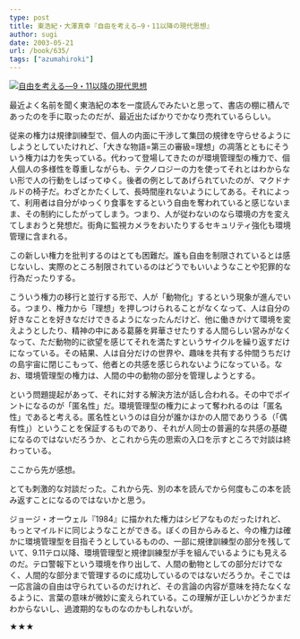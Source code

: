 ```yaml
---
type: post
title: 東浩紀・大澤真幸『自由を考える―9・11以降の現代思想』
author: sugi
date: 2003-05-21
url: /book/635/
tags: ["azumahiroki"]
---
```

<a href="http://www.amazon.co.jp/exec/obidos/ASIN/4140019670/chezsugi-22/ref=nosim/" onclick="_gaq.push(['_trackEvent', 'outbound-article', 'http://www.amazon.co.jp/exec/obidos/ASIN/4140019670/chezsugi-22/ref=nosim/', '']);" name="amazletlink" target="_blank"><img src="http://i0.wp.com/ec2.images-amazon.com/images/I/41EHMR32ABL.SL160.jpg?w=660" alt="自由を考える―9・11以降の現代思想" class="alignleft" data-recalc-dims="1" /></a>

最近よく名前を聞く東浩紀の本を一度読んでみたいと思って、書店の棚に積んであったのを手に取ったのだが、最近出たばかりでかなり売れているらしい。

従来の権力は規律訓練型で、個人の内面に干渉して集団の規律を守らせるようにしようとしていたけれど、「大きな物語=第三の審級=理想」の凋落とともにそういう権力は力を失っている。代わって登場してきたのが環境管理型の権力で、個人個人の多様性を尊重しながらも、テクノロジーの力を使ってそれとはわからない形で人の行動をしばってゆく。後者の例としてあげられていたのが、マクドナルドの椅子だ。わざとかたくして、長時間座れないようにしてある。それによって、利用者は自分がゆっくり食事をするという自由を奪われていると感じないまま、その制約にしたがってしまう。つまり、人が従わないのなら環境の方を変えてしまおうと発想だ。街角に監視カメラをおいたりするセキュリティ強化も環境管理に含まれる。

この新しい権力を批判するのはとても困難だ。誰も自由を制限されているとは感じないし、実際のところ制限されているのはどうでもいいようなことや犯罪的な行為だったりする。

こういう権力の移行と並行する形で、人が「動物化」するという現象が進んでいる。つまり、権力から「理想」を押しつけられることがなくなって、人は自分の好きなことを好きなだけできるようになったんだけど、他に働きかけて環境を変えようとしたり、精神の中にある葛藤を昇華させたりする人間らしい営みがなくなって、ただ動物的に欲望を感じてそれを満たすというサイクルを繰り返すだけになっている。その結果、人は自分だけの世界や、趣味を共有する仲間うちだけの島宇宙に閉じこもって、他者との共感を感じられないようになっている。なお、環境管理型の権力は、人間の中の動物の部分を管理しようとする。

という問題提起があって、それに対する解決方法が話し合われる。その中でポイントになるのが「匿名性」だ。環境管理型の権力によって奪われるのは「匿名性」であると考える。匿名性というのは自分が誰かほかの人間でありうる（「偶有性」）ということを保証するものであり、それが人同士の普遍的な共感の基礎になるのではないだろうか、とこれから先の思索の入口を示すところで対談は終わっている。

ここから先が感想。

とても刺激的な対談だった。これから先、別の本を読んでから何度もこの本を読み返すことになるのではないかと思う。

ジョージ・オーウェル『1984』に描かれた権力はシビアなものだったけれど、もっとマイルドに同じようなことができる。ぼくの目からみると、今の権力は確かに環境管理型を目指そうとしているものの、一部に規律訓練型の部分を残していて、9.11テロ以降、環境管理型と規律訓練型が手を組んでいるようにも見えるのだ。テロ警報下という環境を作り出して、人間の動物としての部分だけでなく、人間的な部分まで管理するのに成功しているのではないだろうか。そこでは一応言論の自由は守られているのだけれど、その言論の内容が意味を持たなくなるように、言葉の意味が微妙に変えられている。この理解が正しいかどうかまだわからないし、過渡期的なものなのかもしれないが。

★★★

